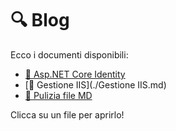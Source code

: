 # 🔍 Blog

Ecco i documenti disponibili:

- [📄 Asp.NET Core Identity](./AspnetCoreIdentity.md)
- [📄 Gestione IIS](./Gestione IIS.md)
- [📄 Pulizia file MD](./PuliziaFile.md)

Clicca su un file per aprirlo!
